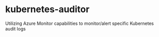 # kubernetes-auditor
Utilizing Azure Monitor capabilities to monitor/alert specific Kubernetes audit logs

